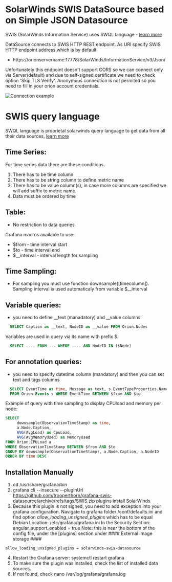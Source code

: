 # SolarWinds SWIS DataSource based on Simple JSON Datasource

SWIS (SolarWinds Information Service) uses SWQL language - [learn more](https://github.com/solarwinds/OrionSDK/wiki/About-SWIS)

DataSource connects to SWIS HTTP REST endpoint. As URl specify SWIS HTTP endpoint address which is by default 
- https://orionservername:17778/SolarWinds/InformationService/v3/Json/

Unfortunately this endpoint doesn't support CORS so we can connect only via Server(default) 
and due to self-signed certificate we need to check option 'Skip TLS Verify'. Anonymous connection
 is not permited so you need to fill in your orion account credentials.
 
  
![Connection example](./docs/img/datasource_connect.jpg)

# SWIS query language
SWQL language is proprietal solarwinds query language to get data from all their data sources, [learn more](https://github.com/solarwinds/OrionSDK/wiki/About-SWIS)

## Time Series:
For time series data there are these conditions.
1. There has to be time column
2. There has to be string column to define metric name
3. There has to be value column(s), in case more columns are specified we will add suffix to metric name.
4. Data must be ordered by time

## Table:
- No restriction to data queries

Grafana macros available to use:
- $from - time interval start
- $to - time interval end
- $__interval - interval length for sampling 

## Time Sampling:
- For sampling you must use function downsample([timecolumn]). Sampling interval is used automaticaly from variable $__interval

## Variable queries:
- you need to define __text (manadatory) and __value columns:
``` sql 
  SELECT Caption as __text, NodeID as __value FROM Orion.Nodes
```
Variables are used in query via its name with prefix $. 
``` sql
  SELECT .... FROM ... WHERE .... AND NodeID IN ($Node)
```

## For annotation queries:
- you need to specify datetime column (mandatory) and then you can set text and tags columns
``` sql
  SELECT EventTime as time, Message as text, s.EventTypeProperties.Name as tags 
  FROM Orion.Events s WHERE EventTime BETWEEN $from AND $to
```

Example of query with time sampling to display CPUload and memory per node:
``` sql
SELECT
     downsample(ObservationTimeStamp) as time,
     a.Node.Caption,
     AVG(AvgLoad) as CpuLoad,
     AVG(AvgMemoryUsed) as MemoryUsed
FROM Orion.CPULoad a
WHERE ObservationTimeStamp BETWEEN $from AND $to
GROUP BY downsample(ObservationTimeStamp), a.Node.Caption, a.NodeID
ORDER BY time DESC
```
## Installation Manually
1. cd /usr/share/grafana/bin
2. grafana cli --insecure --pluginUrl https://github.com/trooperthorn/grafana-swis-datasource/archive/refs/tags/SWIS.zip plugins install SolarWinds
3. Because this plugin is not signed, you need to add exception into your grafana configuration. Navigate to grafana folder /conf/defaults.ini and find option *allow_loading_unsigned_plugins* which has to be equal
   Debian Location: /etc/grafana/grafana.ini
In the Security Section:
 angular_support_enabled	= true
   Note: this is near the bottom of the config file, under the [plugins] section under #### External image storage ####
```
allow_loading_unsigned_plugins = solarwinds-swis-datasource
```
4. Restart the Grafana server: systemctl restart grafana
5. To make sure the plugin was installed, check the list of installed data sources.
6. If not found, check  nano /var/log/grafana/grafana.log

